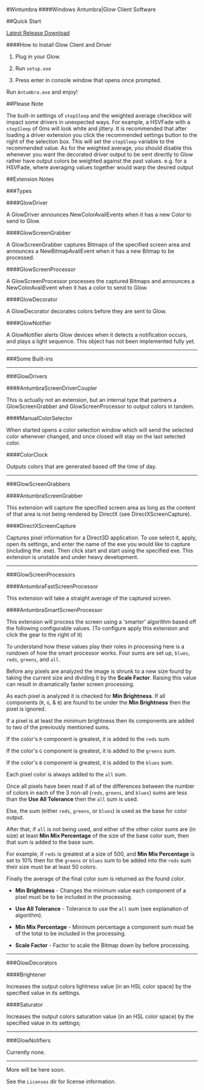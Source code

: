 #Wintumbra
####Windows Antumbra|Glow Client Software

##Quick Start

[Latest Release Download](https://github.com/TeamAntumbra/wintumbra/releases/latest)

####How to Install Glow Client and Driver

1) Plug in your Glow.

2) Run `setup.exe`

3) Press enter in console window that opens once prompted.

Run `Antumbra.exe` and enjoy!

##Please Note

The built-in settings of `stepSleep` and the weighted average checkbox will impact some
drivers in unexpected ways. For example, a HSVFade with a `stepSleep` of 0ms will look white and jittery.
It is recommended that after loading a driver extension you click the recommended settings button to the
right of the selection box. This will set the `stepSleep` variable to the recommended value. As for the weighted
average, you should disable this whenever you want the decorated driver output to be sent directly to Glow rather
have output colors be weighted against the past values. 
e.g. for a HSVFade, where averaging values together would warp the desired output

##Extension Notes

###Types

####GlowDriver

A GlowDriver announces NewColorAvailEvents when it has a new Color to 
send to Glow.

####GlowScreenGrabber

A GlowScreenGrabber captures Bitmaps of the specified screen area and announces 
a NewBitmapAvailEvent when it has a new Bitmap to be processed.

####GlowScreenProcessor

A GlowScreenProcessor processes the captured Bitmaps and announces a 
NewColorAvailEvent when it has a color to send to Glow.

####GlowDecorator

A GlowDecorator decorates colors before they are sent to Glow.

####GlowNotifier

A GlowNotifier alerts Glow devices when it detects a notification occurs, and plays a 
light sequence. This object has not been implemented fully yet.

-----------------------

###Some Built-ins

---------

###GlowDrivers


####AntumbraScreenDriverCoupler

This is actually not an extension, but an internal type that partners a GlowScreenGrabber and
GlowScreenProcessor to output colors in tandem.


####ManualColorSelector

When started opens a color selection window which will send the selected color whenever changed,
and once closed will stay on the last selected color.


####ColorClock

Outputs colors that are generated based off the time of day.

--------

###GlowScreenGrabbers

####AntumbraScreenGrabber

This extension will capture the specified screen area as long as the content of that area
is not being rendered by DirectX (see DirectXScreenCapture).

####DirectXScreenCapture

Captures pixel information for a Direct3D application. To use select it, apply, open its settings, and
enter the name of the exe you would like to capture (including the .exe). Then click start and start using the
specified exe. This extension is unstable and under heavy development.

------

###GlowScreenProcessors

####AntumbraFastScreenProcessor

This extension will take a straight average of the captured screen.

####AntumbraSmartScreenProcessor

This extension will process the screen using a 'smarter' algorithm based off the following 
configurable values. (To configure apply this extension and click the gear to the right of it)

To understand how these values play their roles in processing here is a rundown of how the smart
processor works. Four sums are set up, `blues`, `reds`, `greens`, and `all`. 

Before any pixels are analyzed the image is shrunk to a new size found by taking the current
size and dividing it by the **Scale Factor**. Raising this value can result in dramatically faster
screen processing.

As each pixel is analyzed it is checked for **Min Brightness**. If all components (`R`, `G`, & `B`) are
found to be under the **Min Brightness** then the pixel is ignored.

If a pixel is at least the minimum brightness then its components are added to two of the previously mentioned sums.

If the color's `R` component is greatest, it is added to the `reds` sum.

If the color's `G` component is greatest, it is added to the `greens` sum.

If the color's `B` component is greatest, it is added to the `blues` sum.

Each pixel color is always added to the `all` sum.

Once all pixels have been read if all of the differences between the number of colors in each of the 3 non-all (`reds`, 
`greens`, and `blues`) sums are less than the **Use All Tolerance** then the `all` sum is used.

Else, the sum (either `reds`, `greens`, or `blues`) is used as the base for color output.

After that, if `all` is not being used, and either of the other color sums are (in size) 
at least **Min Mix Percentage** of the size of the base color sum, then that sum is added 
to the base sum.

For example, if `reds` is greatest at a size of 500, and **Min Mix Percentage** is set to 10% then for the `greens` or `blues` sum
to be added into the `reds` sum their size must be at least 50 colors.

Finally the average of the final color sum is returned as the found color.

* **Min Brightness** - Changes the minimum value each component of a pixel must be to be included in the processing.

* **Use All Tolerance** - Tolerance to use the `all` sum (see explanation of algorithm).

* **Min Mix Percentage** - Minimum percentage a component sum must be of the total to be included in the processing.

* **Scale Factor** - Factor to scale the Bitmap down by before processing.

-----

###GlowDecorators

####Brightener

Increases the output colors lightness value (in an HSL color space) by the specified value in its settings.

####Saturator

Increases the output colors saturation value (in an HSL color space) by the specified value in its settings;

-----

###GlowNotifiers

Currently none.

------

More will be here soon.

See the `Licenses` dir for license information.

